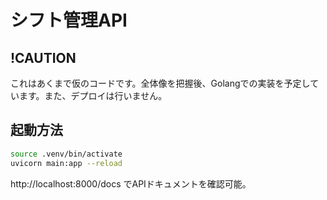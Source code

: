 # シフト管理API
## !CAUTION
これはあくまで仮のコードです。全体像を把握後、Golangでの実装を予定しています。また、デプロイは行いません。


## 起動方法
```bash
source .venv/bin/activate
uvicorn main:app --reload
```
http://localhost:8000/docs でAPIドキュメントを確認可能。


